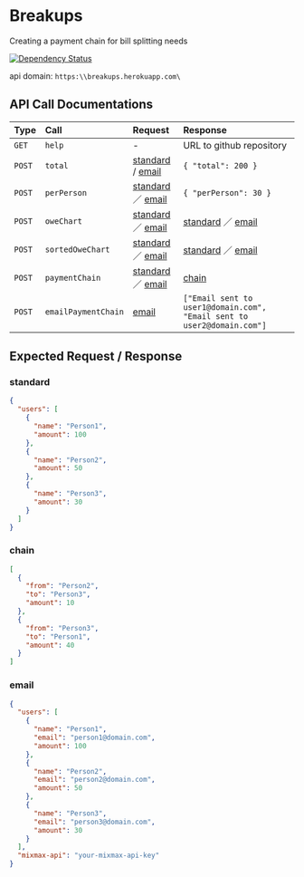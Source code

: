 # Breakups

Creating a payment chain for bill splitting needs

[![Dependency Status](https://gemnasium.com/badges/github.com/binhonglee/Breakups.svg)](https://gemnasium.com/github.com/binhonglee/Breakups)

api domain: `https:\\breakups.herokuapp.com\`

## API Call Documentations

| Type | Call | Request | Response |
|:-----|:-----|:--------|:---------|
| `GET` | `help` | - | URL to github repository |
| `POST` | `total` | [standard](#standard) / [email](#email) | `{ "total": 200 }` |
| `POST` | `perPerson` | [standard](#standard) ／ [email](#email) | `{ "perPerson": 30 }` |
| `POST` | `oweChart` | [standard](#standard) ／ [email](#email) | [standard](#standard) ／ [email](#email) |
| `POST` | `sortedOweChart` | [standard](#standard) ／ [email](#email) | [standard](#standard) ／ [email](#email) |
| `POST` | `paymentChain` | [standard](#standard) ／ [email](#email) | [chain](#chain) |
| `POST` | `emailPaymentChain` | [email](#email) | `["Email sent to user1@domain.com", "Email sent to user2@domain.com"]` |

## Expected Request / Response

### standard

```JSON
{
  "users": [
    {
      "name": "Person1",
      "amount": 100
    },
    {
      "name": "Person2",
      "amount": 50
    },
    {
      "name": "Person3",
      "amount": 30
    }
  ]
}
```

### chain

```JSON
[
  {
    "from": "Person2",
    "to": "Person3",
    "amount": 10
  },
  {
    "from": "Person3",
    "to": "Person1",
    "amount": 40
  }
]
```

### email

```JSON
{
  "users": [
    {
      "name": "Person1",
      "email": "person1@domain.com",
      "amount": 100
    },
    {
      "name": "Person2",
      "email": "person2@domain.com",
      "amount": 50
    },
    {
      "name": "Person3",
      "email": "person3@domain.com",
      "amount": 30
    }
  ],
  "mixmax-api": "your-mixmax-api-key"
}
```
